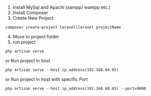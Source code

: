 1. install MySql and Apachi (xampp/ wampp etc.)
2. Install Composer
3. Create New Project 
```
composer create-project laravel\laravel projectName
```
4. Move to project folder
5. run project 
```
php artisan serve
```
or 
Run project in host
```
php artisan serve --host ip_address(192.168.68.65)
```
or
Run project in host with specific Port
```
php artisan serve --host ip_address(192.168.68.65) --port=9090
```